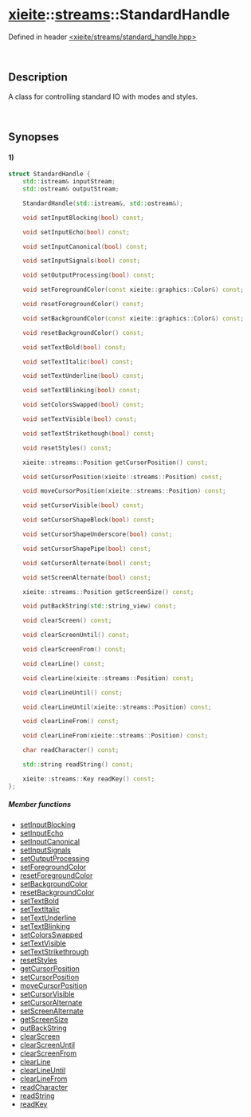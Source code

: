 # [xieite](../../../xieite.md)\:\:[streams](../../../streams.md)\:\:StandardHandle
Defined in header [<xieite/streams/standard_handle.hpp>](../../../include/xieite/streams/standard_handle.hpp)

&nbsp;

## Description
A class for controlling standard IO with modes and styles.

&nbsp;

## Synopses
#### 1)
```cpp
struct StandardHandle {
    std::istream& inputStream;
    std::ostream& outputStream;

    StandardHandle(std::istream&, std::ostream&);

    void setInputBlocking(bool) const;

    void setInputEcho(bool) const;

    void setInputCanonical(bool) const;

    void setInputSignals(bool) const;

    void setOutputProcessing(bool) const;

    void setForegroundColor(const xieite::graphics::Color&) const;

    void resetForegroundColor() const;

    void setBackgroundColor(const xieite::graphics::Color&) const;

    void resetBackgroundColor() const;

    void setTextBold(bool) const;

    void setTextItalic(bool) const;

    void setTextUnderline(bool) const;

    void setTextBlinking(bool) const;

    void setColorsSwapped(bool) const;

    void setTextVisible(bool) const;

    void setTextStrikethough(bool) const;

    void resetStyles() const;

    xieite::streams::Position getCursorPosition() const;

    void setCursorPosition(xieite::streams::Position) const;

    void moveCursorPosition(xieite::streams::Position) const;

    void setCursorVisible(bool) const;

    void setCursorShapeBlock(bool) const;

    void setCursorShapeUnderscore(bool) const;

    void setCursorShapePipe(bool) const;

    void setCursorAlternate(bool) const;

    void setScreenAlternate(bool) const;

    xieite::streams::Position getScreenSize() const;

    void putBackString(std::string_view) const;

    void clearScreen() const;

    void clearScreenUntil() const;

    void clearScreenFrom() const;

    void clearLine() const;

    void clearLine(xieite::streams::Position) const;

    void clearLineUntil() const;

    void clearLineUntil(xieite::streams::Position) const;

    void clearLineFrom() const;

    void clearLineFrom(xieite::streams::Position) const;

    char readCharacter() const;

    std::string readString() const;

    xieite::streams::Key readKey() const;
};
```
##### Member functions
- [setInputBlocking](./structures/standard_handle/1/set_input_blocking.md)
- [setInputEcho](./structures/standard_handle/1/set_input_echo.md)
- [setInputCanonical](./structures/standard_handle/1/set_input_canonical.md)
- [setInputSignals](./structures/standard_handle/1/set_input_signals.md)
- [setOutputProcessing](./structures/standard_handle/1/set_output_processing.md)
- [setForegroundColor](./structures/standard_handle/1/set_foreground_color.md)
- [resetForegroundColor](./structures/standard_handle/1/reset_foreground_color.md)
- [setBackgroundColor](./structures/standard_handle/1/set_background_color.md)
- [resetBackgroundColor](./structures/standard_handle/1/reset_background_color.md)
- [setTextBold](./structures/standard_handle/1/set_text_bold.md)
- [setTextItalic](./structures/standard_handle/1/set_text_italic.md)
- [setTextUnderline](./structures/standard_handle/1/set_text_underline.md)
- [setTextBlinking](./structures/standard_handle/1/set_text_blinking.md)
- [setColorsSwapped](./structures/standard_handle/1/set_colors_swapped.md)
- [setTextVisible](./structures/standard_handle/1/set_text_visible.md)
- [setTextStrikethrough](./structures/standard_handle/1/set_text_strikethrough.md)
- [resetStyles](./structures/standard_handle/1/reset_styles.md)
- [getCursorPosition](./structures/standard_handle/1/get_cursor_position.md)
- [setCursorPosition](./structures/standard_handle/1/set_cursor_position.md)
- [moveCursorPosition](./structures/standard_handle/1/move_cursor_position.md)
- [setCursorVisible](./structures/standard_handle/1/set_cursor_visible.md)
- [setCursorAlternate](./structures/standard_handle/1/set_cursor_alternate.md)
- [setScreenAlternate](./structures/standard_handle/1/set_screen_alternate.md)
- [getScreenSize](./structures/standard_handle/1/get_screen_size.md)
- [putBackString](./structures/standard_handle/1/put_back_string.md)
- [clearScreen](./structures/standard_handle/1/clear_screen.md)
- [clearScreenUntil](./structures/standard_handle/1/clear_screen_until.md)
- [clearScreenFrom](./structures/standard_handle/1/clear_screen_from.md)
- [clearLine](./structures/standard_handle/1/clear_line.md)
- [clearLineUntil](./structures/standard_handle/1/clear_line_until.md)
- [clearLineFrom](./structures/standard_handle/1/clear_line_from.md)
- [readCharacter](./structures/standard_handle/1/read_character.md)
- [readString](./structures/standard_handle/1/read_string.md)
- [readKey](./structures/standard_handle/1/read_key.md)
